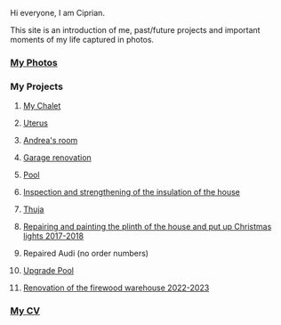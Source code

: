 
Hi everyone, I am Ciprian.

This site is an introduction of me, past/future projects and important moments of my life captured in photos.

### [My Photos](./photos/)


### My Projects

1.  [My Chalet](./projects/cabana/)
1.  [Uterus](./projects/uterus/)
1.  [Andrea's room](./projects/camera_andrea/)
1.  [Garage renovation](./projects/renovare_garaj/)
1.  [Pool](./projects/piscina/)

1.  [Inspection and strengthening of the insulation of the house](./projects/renovare_casa/)
1.  [Thuja](./projects/taiat_tuia/)
1.  [Repairing and painting the plinth of the house and put up Christmas lights 2017-2018](./projects/reparat_soclu/)
1.  Repaired Audi (no order numbers)
1.  [Upgrade Pool](./projects/schimbat_piscina/)
1.  [Renovation of the firewood warehouse 2022-2023](./projects/renovat_depozit_lemne/)

### [My CV](./my-cv/)